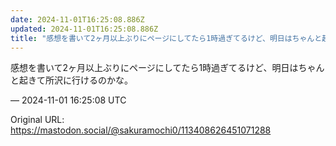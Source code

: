 ```yaml
---
date: 2024-11-01T16:25:08.886Z
updated: 2024-11-01T16:25:08.886Z
title: "感想を書いて2ヶ月以上ぶりにページにしてたら1時過ぎてるけど、明日はちゃんと起き[...]"
---
```


<p>感想を書いて2ヶ月以上ぶりにページにしてたら1時過ぎてるけど、明日はちゃんと起きて所沢に行けるのかな。</p>

&mdash; 2024-11-01 16:25:08 UTC

Original URL: https://mastodon.social/@sakuramochi0/113408626451071288
